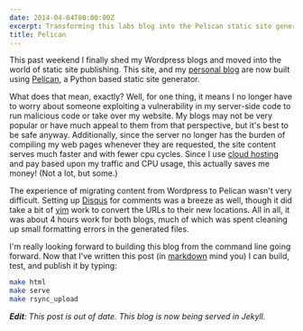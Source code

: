 ```yaml
---
date: 2014-04-04T00:00:00Z
excerpt: Transforming this labs blog into the Pelican static site generator.
title: Pelican
---
```


This past weekend I finally shed my Wordpress blogs and moved into the world of static site publishing. This site, and my [personal blog](//blog.tomasino.org) are now built using [Pelican](//pelican.readthedocs.org/en/3.3.0/), a Python based static site generator.

What does that mean, exactly? Well, for one thing, it means I no longer have to worry about someone exploiting a vulnerability in my server-side code to run malicious code or take over my website. My blogs may not be very popular or have much appeal to them from that perspective, but it's best to be safe anyway. Additionally, since the server no longer has the burden of compiling my web pages whenever they are requested, the site content serves much faster and with fewer cpu cycles. Since I use [cloud hosting](//greenqloud.com) and pay based upon my traffic and CPU usage, this actually saves me money! (Not a lot, but some.)

The experience of migrating content from Wordpress to Pelican wasn't very difficult. Setting up [Disqus](//disqus.com) for comments was a breeze as well, though it did take a bit of [vim](//www.vim.org) work to convert the URLs to their new locations. All in all, it was about 4 hours work for both blogs, much of which was spent cleaning up small formatting errors in the generated files.

I'm really looking forward to building this blog from the command line going forward. Now that I've written this post (in [markdown](//daringfireball.net/projects/markdown) mind you) I can build, test, and publish it by typing:

``` bash
make html
make serve
make rsync_upload
```

_**Edit**: This post is out of date. This blog is now being served in Jekyll._
